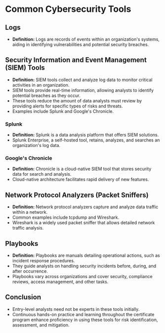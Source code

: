 # Common Cybersecurity Tools

## Logs
- **Definition:** Logs are records of events within an organization's systems, aiding in identifying vulnerabilities and potential security breaches.

## Security Information and Event Management (SIEM) Tools
- **Definition:** SIEM tools collect and analyze log data to monitor critical activities in an organization.
- SIEM tools provide real-time information, allowing analysts to identify potential breaches as they occur.
- These tools reduce the amount of data analysts must review by providing alerts for specific types of risks and threats.
- Examples include Splunk and Google's Chronicle.

### Splunk
- **Definition:** Splunk is a data analysis platform that offers SIEM solutions.
- Splunk Enterprise, a self-hosted tool, retains, analyzes, and searches an organization's log data.

### Google's Chronicle
- **Definition:** Chronicle is a cloud-native SIEM tool that stores security data for search and analysis.
- Cloud-native architecture facilitates rapid delivery of new features.

## Network Protocol Analyzers (Packet Sniffers)
- **Definition:** Network protocol analyzers capture and analyze data traffic within a network.
- Common examples include tcpdump and Wireshark.
- Wireshark is a widely used packet sniffer that allows detailed network traffic analysis.

## Playbooks
- **Definition:** Playbooks are manuals detailing operational actions, such as incident response procedures.
- They guide analysts on handling security incidents before, during, and after occurrence.
- Playbooks vary across organizations and cover security, compliance reviews, access management, and other tasks.

## Conclusion
- Entry-level analysts need not be experts in these tools initially.
- Continuous hands-on practice and learning throughout the certificate program enhance proficiency in using these tools for risk identification, assessment, and mitigation.